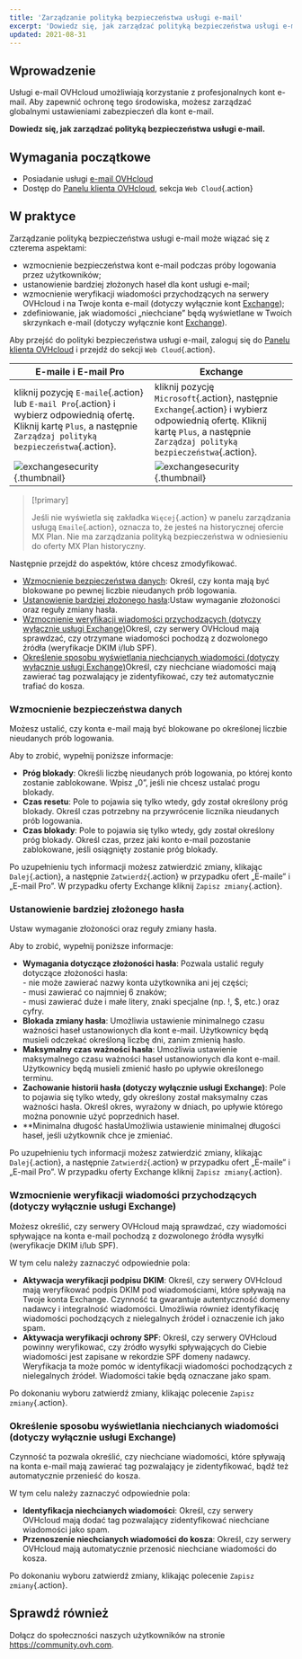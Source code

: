 ```yaml
---
title: 'Zarządzanie polityką bezpieczeństwa usługi e-mail'
excerpt: 'Dowiedz się, jak zarządzać polityką bezpieczeństwa usługi e-mail'
updated: 2021-08-31
---
```


## Wprowadzenie

Usługi e-mail OVHcloud umożliwiają korzystanie z profesjonalnych kont e-mail. Aby zapewnić ochronę tego środowiska, możesz zarządzać globalnymi ustawieniami zabezpieczeń dla kont e-mail.

**Dowiedz się, jak zarządzać polityką bezpieczeństwa usługi e-mail.**

## Wymagania początkowe

- Posiadanie usługi [e-mail OVHcloud](/links/web/emails)
- Dostęp do [Panelu klienta OVHcloud](/links/manager), sekcja `Web Cloud`{.action}

## W praktyce

Zarządzanie polityką bezpieczeństwa usługi e-mail może wiązać się z czterema aspektami:

- wzmocnienie bezpieczeństwa kont e-mail podczas próby logowania przez użytkowników;
- ustanowienie bardziej złożonych haseł dla kont usługi e-mail;
- wzmocnienie weryfikacji wiadomości przychodzących na serwery OVHcloud i na Twoje konta e-mail (dotyczy wyłącznie kont [Exchange](/links/web/emails-hosted-exchange));
- zdefiniowanie, jak wiadomości „niechciane” będą wyświetlane w Twoich skrzynkach e-mail (dotyczy wyłącznie kont [Exchange](/links/web/emails-hosted-exchange)).

Aby przejść do polityki bezpieczeństwa usługi e-mail, zaloguj się do [Panelu klienta OVHcloud](/links/manager) i przejdź do sekcji `Web Cloud`{.action}. 

|E-maile i E-mail Pro|Exchange| 
|---|---| 
|kliknij pozycję `E-maile`{.action} lub `E-mail Pro`{.action} i wybierz odpowiednią ofertę. Kliknij kartę `Plus`, a następnie `Zarządzaj polityką bezpieczeństwa`{.action}.|kliknij pozycję `Microsoft`{.action}, następnie `Exchange`{.action} i wybierz odpowiednią ofertę. Kliknij kartę `Plus`, a następnie `Zarządzaj polityką bezpieczeństwa`{.action}.|
|![exchangesecurity](images/manage-security01.png){.thumbnail}|![exchangesecurity](images/manage-security02.png){.thumbnail}|

> [!primary]
>
> Jeśli nie wyświetla się zakładka `Więcej`{.action} w panelu zarządzania usługą `Emaile`{.action}, oznacza to, że jesteś na historycznej ofercie MX Plan. Nie ma zarządzania polityką bezpieczeństwa w odniesieniu do oferty MX Plan historyczny.

Następnie przejdź do aspektów, które chcesz zmodyfikować.

- [Wzmocnienie bezpieczeństwa danych](#enhanced-security): Określ, czy konta mają być blokowane po pewnej liczbie nieudanych prób logowania.
- [Ustanowienie bardziej złożonego hasła](#password-complexity):Ustaw wymaganie złożoności oraz reguły zmiany hasła.
- [Wzmocnienie weryfikacji wiadomości przychodzących (dotyczy wyłącznie usługi Exchange)](./#wzmocnienie-weryfikacji-wiadomosci-przychodzacych-dotyczy-wylacznie-uslugi-exchange)Określ, czy serwery OVHcloud mają sprawdzać, czy otrzymane wiadomości pochodzą z dozwolonego źródła (weryfikacje DKIM i/lub SPF).
- [Określenie sposobu wyświetlania niechcianych wiadomości (dotyczy wyłącznie usługi Exchange)](./#okreslenie-sposobu-wyswietlania-niechcianych-wiadomosci-dotyczy-wylacznie-uslugi-exchange)Określ, czy niechciane wiadomości mają zawierać tag pozwalający je zidentyfikować, czy też automatycznie trafiać do kosza.

### Wzmocnienie bezpieczeństwa danych <a name="enhanced-security"></a>

Możesz ustalić, czy konta e-mail mają być blokowane po określonej liczbie nieudanych prób logowania.

Aby to zrobić, wypełnij poniższe informacje:

- **Próg blokady**: Określi liczbę nieudanych prób logowania, po której konto zostanie zablokowane. Wpisz „0”, jeśli nie chcesz ustalać progu blokady.
- **Czas resetu**: Pole to pojawia się tylko wtedy, gdy został określony próg blokady. Określ czas potrzebny na przywrócenie licznika nieudanych prób logowania.
- **Czas blokady**: Pole to pojawia się tylko wtedy, gdy został określony próg blokady. Określ czas, przez jaki konto e-mail pozostanie zablokowane, jeśli osiągnięty zostanie próg blokady.

Po uzupełnieniu tych informacji możesz zatwierdzić zmiany, klikając `Dalej`{.action}, a następnie `Zatwierdź`{.action} w przypadku ofert „E-maile” i „E-mail Pro”. W przypadku oferty Exchange kliknij `Zapisz zmiany`{.action}.

### Ustanowienie bardziej złożonego hasła <a name="password-complexity"></a>

Ustaw wymaganie złożoności oraz reguły zmiany hasła.

Aby to zrobić, wypełnij poniższe informacje:

- **Wymagania dotyczące złożoności hasła**: Pozwala ustalić reguły dotyczące złożoności hasła:<br> \- nie może zawierać nazwy konta użytkownika ani jej części;<br> \- musi zawierać co najmniej 6 znaków;<br> \- musi zawierać duże i małe litery, znaki specjalne (np. !, $, etc.) oraz cyfry.
- **Blokada zmiany hasła**: Umożliwia ustawienie minimalnego czasu ważności haseł ustanowionych dla kont e-mail. Użytkownicy będą musieli odczekać określoną liczbę dni, zanim zmienią hasło.
- **Maksymalny czas ważności hasła**: Umożliwia ustawienie maksymalnego czasu ważności haseł ustanowionych dla kont e-mail. Użytkownicy będą musieli zmienić hasło po upływie określonego terminu.
- **Zachowanie historii hasła (dotyczy wyłącznie usługi Exchange)**: Pole to pojawia się tylko wtedy, gdy określony został maksymalny czas ważności hasła. Określ okres, wyrażony w dniach, po upływie którego można ponownie użyć poprzednich haseł.
- **Minimalna długość hasłaUmożliwia ustawienie minimalnej długości haseł, jeśli użytkownik chce je zmieniać.

Po uzupełnieniu tych informacji możesz zatwierdzić zmiany, klikając `Dalej`{.action}, a następnie `Zatwierdź`{.action} w przypadku ofert „E-maile” i „E-mail Pro”. W przypadku oferty Exchange kliknij `Zapisz zmiany`{.action}.

### Wzmocnienie weryfikacji wiadomości przychodzących (dotyczy wyłącznie usługi Exchange) <a name="incoming-messages-verification"></a>	

Możesz określić, czy serwery OVHcloud mają sprawdzać, czy wiadomości spływające na konta e-mail pochodzą z dozwolonego źródła wysyłki (weryfikacje DKIM i/lub SPF).

W tym celu należy zaznaczyć odpowiednie pola:

- **Aktywacja weryfikacji podpisu DKIM**: Określ, czy serwery OVHcloud mają weryfikować podpis DKIM pod wiadomościami, które spływają na Twoje konta Exchange. Czynność ta gwarantuje autentyczność domeny nadawcy i integralność wiadomości. Umożliwia również identyfikację wiadomości pochodzących z nielegalnych źródeł i oznaczenie ich jako spam.
- **Aktywacja weryfikacji ochrony SPF**: Określ, czy serwery OVHcloud powinny weryfikować, czy źródło wysyłki spływających do Ciebie wiadomości jest zapisane w rekordzie SPF domeny nadawcy. Weryfikacja ta może pomóc w identyfikacji wiadomości pochodzących z nielegalnych źródeł. Wiadomości takie będą oznaczane jako spam.

Po dokonaniu wyboru zatwierdź zmiany, klikając polecenie `Zapisz zmiany`{.action}.

### Określenie sposobu wyświetlania niechcianych wiadomości (dotyczy wyłącznie usługi Exchange) <a name="unwanted-messages-management"></a>	

Czynność ta pozwala określić, czy niechciane wiadomości, które spływają na konta e-mail mają zawierać tag pozwalający je zidentyfikować, bądź też automatycznie przenieść do kosza.

W tym celu należy zaznaczyć odpowiednie pola:

- **Identyfikacja niechcianych wiadomości**: Określ, czy serwery OVHcloud mają dodać tag pozwalający zidentyfikować niechciane wiadomości jako spam.
- **Przenoszenie niechcianych wiadomości do kosza**: Określ, czy serwery OVHcloud mają automatycznie przenosić niechciane wiadomości do kosza.

Po dokonaniu wyboru zatwierdź zmiany, klikając polecenie `Zapisz zmiany`{.action}.

## Sprawdź również

Dołącz do społeczności naszych użytkowników na stronie <https://community.ovh.com>.